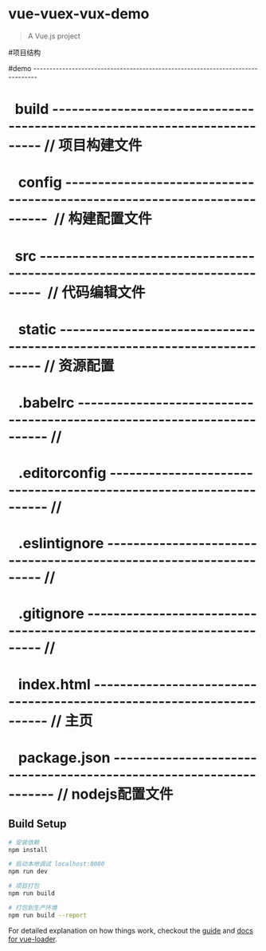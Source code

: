 # vue-vuex-vux-demo

> A Vue.js project

#项目结构

#demo -------------------------------------------------------------------------------
#    build --------------------------------------------------------------------------  // 项目构建文件
#    config -------------------------------------------------------------------------  // 构建配置文件
#    src ----------------------------------------------------------------------------  // 代码编辑文件
#    static -------------------------------------------------------------------------  // 资源配置
#    .babelrc -----------------------------------------------------------------------  // 
#    .editorconfig ------------------------------------------------------------------  //
#    .eslintignore ------------------------------------------------------------------  //
#    .gitignore ---------------------------------------------------------------------  //
#    index.html ---------------------------------------------------------------------  // 主页
#    package.json -------------------------------------------------------------------  // nodejs配置文件


## Build Setup

``` bash
# 安装依赖
npm install

# 启动本地调试 localhost:8080
npm run dev

# 项目打包
npm run build

# 打包到生产环境
npm run build --report
```

For detailed explanation on how things work, checkout the [guide](http://vuejs-templates.github.io/webpack/) and [docs for vue-loader](http://vuejs.github.io/vue-loader).
